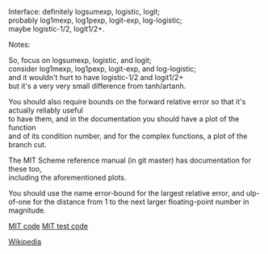 Interface: definitely logsumexp, logistic, logit;  
probably log1mexp, log1pexp, logit-exp, log-logistic;  
maybe logistic-1/2, logit1/2+.

Notes:

So, focus on logsumexp, logistic, and logit;  
consider log1mexp, log1pexp, logit-exp, and log-logistic;  
and it wouldn't hurt to have logistic-1/2 and logit1/2+  
but it's a very very small difference from tanh/artanh.

You should also require bounds on the forward relative error so that it's actually reliably useful  
to have them, and in the documentation you should have a plot of the function  
and of its condition number, and for the complex functions, a plot of the branch cut.

The MIT Scheme reference manual (in git master) has documentation for these too,  
including the aforementioned plots.

You should use the name error-bound for the largest relative error,
and ulp-of-one for the distance from 1 to the next larger floating-point number in magnitude.

[MIT code](http://git.savannah.gnu.org/cgit/mit-scheme.git/tree/src/runtime/arith.scm#n1974)
[MIT test code](http://git.savannah.gnu.org/cgit/mit-scheme.git/tree/tests/runtime/test-arith.scm#n193)

[Wikipedia](https://en.wikipedia.org/wiki/Logistic_function)